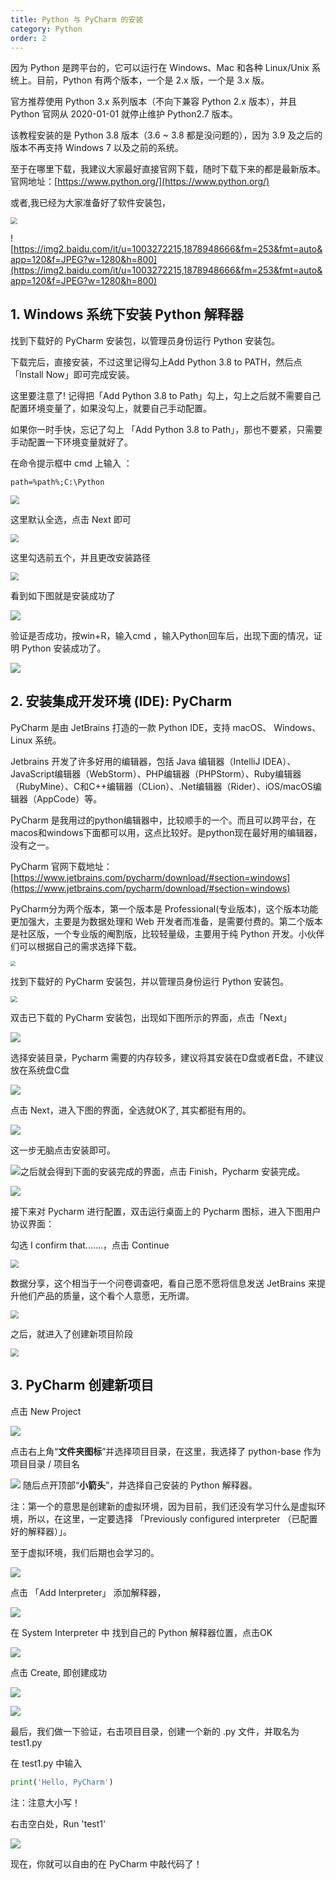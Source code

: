 ```yaml
---
title: Python 与 PyCharm 的安装
category: Python
order: 2
---
```


因为 Python 是跨平台的，它可以运行在 Windows、Mac 和各种 Linux/Unix 系统上。目前，Python 有两个版本，一个是 2.x 版，一个是 3.x 版。

官方推荐使用 Python 3.x 系列版本（不向下兼容 Python 2.x 版本），并且 Python 官网从 2020-01-01 就停止维护 Python2.7 版本。

该教程安装的是 Python 3.8 版本（3.6 ~ 3.8 都是没问题的），因为 3.9 及之后的版本不再支持 Windows 7 以及之前的系统。

至于在哪里下载，我建议大家最好直接官网下载，随时下载下来的都是最新版本。官网地址：[https://www.python.org/](https://www.python.org/)

或者,我已经为大家准备好了软件安装包，

<img src="https://gitee.com/geek-tech/typorapicgoimages1/raw/master/images/202209160118052.PNG" style="zoom:67%;" />

![https://img2.baidu.com/it/u=1003272215,1878948666&fm=253&fmt=auto&app=120&f=JPEG?w=1280&h=800](https://img2.baidu.com/it/u=1003272215,1878948666&fm=253&fmt=auto&app=120&f=JPEG?w=1280&h=800)

## 1. Windows 系统下安装 Python 解释器

找到下载好的 PyCharm 安装包，以管理员身份运行 Python 安装包。

下载完后，直接安装，不过这里记得勾上Add Python 3.8 to PATH，然后点「Install Now」即可完成安装。

这里要注意了! 记得把「Add Python 3.8 to Path」勾上，勾上之后就不需要自己配置环境变量了，如果没勾上，就要自己手动配置。

如果你一时手快，忘记了勾上 「Add Python 3.8 to Path」，那也不要紧，只需要手动配置一下环境变量就好了。

在命令提示框中 cmd  上输入 ：

```
path=%path%;C:\Python 
```

<img src="https://gitee.com/geek-tech/typorapicgoimages1/raw/master/images/202209152243704.PNG" style="zoom:90%;" />

这里默认全选，点击 Next 即可

<img src="https://gitee.com/geek-tech/typorapicgoimages1/raw/master/images/202209162219612.PNG" style="zoom:80%;" />

这里勾选前五个，并且更改安装路径

<img src="https://gitee.com/geek-tech/typorapicgoimages1/raw/master/images/202209152305053.PNG" style="zoom:80%;" />

看到如下图就是安装成功了

![](https://gitee.com/geek-tech/typorapicgoimages1/raw/master/images/202210161614651.PNG)

验证是否成功，按win+R，输入cmd ，输入Python回车后，出现下面的情况，证明 Python 安装成功了。

![](https://gitee.com/geek-tech/typorapicgoimages1/raw/master/images/202210161620136.PNG)

## 2. 安装集成开发环境 (IDE): PyCharm

PyCharm 是由 JetBrains 打造的一款 Python IDE，支持 macOS、 Windows、 Linux 系统。

Jetbrains 开发了许多好用的编辑器，包括 Java 编辑器（IntelliJ IDEA）、JavaScript编辑器（WebStorm）、PHP编辑器（PHPStorm）、Ruby编辑器（RubyMine）、C和C++编辑器（CLion）、.Net编辑器（Rider）、iOS/macOS编辑器（AppCode）等。

PyCharm 是我用过的python编辑器中，比较顺手的一个。而且可以跨平台，在macos和windows下面都可以用，这点比较好。是python现在最好用的编辑器，没有之一。

PyCharm 官网下载地址：[https://www.jetbrains.com/pycharm/download/#section=windows](https://www.jetbrains.com/pycharm/download/#section=windows)

PyCharm分为两个版本，第一个版本是 Professional(专业版本)，这个版本功能更加强大，主要是为数据处理和 Web 开发者而准备，是需要付费的。第二个版本是社区版，一个专业版的阉割版，比较轻量级，主要用于纯 Python 开发。小伙伴们可以根据自己的需求选择下载。

<img src="https://gitee.com/geek-tech/typorapicgoimages1/raw/master/images/202209152316466.PNG" style="zoom:50%;" />

找到下载好的 PyCharm 安装包，并以管理员身份运行 Python 安装包。

<img src="https://gitee.com/geek-tech/typorapicgoimages1/raw/master/images/202209160115468.PNG" style="zoom:67%;" />

双击已下载的 PyCharm 安装包，出现如下图所示的界面，点击「Next」

![](https://gitee.com/geek-tech/typorapicgoimages1/raw/master/images/202209160120790.PNG)

选择安装目录，Pycharm 需要的内存较多，建议将其安装在D盘或者E盘，不建议放在系统盘C盘

![](https://gitee.com/geek-tech/typorapicgoimages1/raw/master/images/202209160124931.PNG)



 点击 Next，进入下图的界面，全选就OK了, 其实都挺有用的。

![](https://gitee.com/geek-tech/typorapicgoimages1/raw/master/images/202209160130588.PNG)

这一步无脑点击安装即可。

![](https://gitee.com/geek-tech/typorapicgoimages1/raw/master/images/202209160135734.PNG)之后就会得到下面的安装完成的界面，点击 Finish，Pycharm 安装完成。 

![](https://gitee.com/geek-tech/typorapicgoimages1/raw/master/images/202210161638984.PNG)

接下来对 Pycharm 进行配置，双击运行桌面上的 Pycharm 图标，进入下图用户协议界面： 

勾选 I confirm that.......，点击 Continue

<img src="https://gitee.com/geek-tech/typorapicgoimages1/raw/master/images/202210161644248.PNG" style="zoom:80%;" />

数据分享，这个相当于一个问卷调查吧，看自己愿不愿将信息发送 JetBrains 来提升他们产品的质量，这个看个人意愿，无所谓。

<img src="https://gitee.com/geek-tech/typorapicgoimages1/raw/master/images/202210161657911.PNG" style="zoom:80%;" />

之后，就进入了创建新项目阶段

<img src="https://gitee.com/geek-tech/typorapicgoimages1/raw/master/images/202210161659059.PNG" style="zoom:80%;" />

## 3. PyCharm 创建新项目

点击 New Project

 

![](https://gitee.com/geek-tech/typorapicgoimages1/raw/master/images/202210161739717.PNG)

点击右上角“**文件夹图标**”并选择项目目录，在这里，我选择了 python-base 作为项目目录 / 项目名

![](https://gitee.com/geek-tech/typorapicgoimages1/raw/master/images/202210162100251.PNG) 随后点开顶部“**小箭头**”，并选择自己安装的 Python 解释器。

注：第一个的意思是创建新的虚拟环境，因为目前，我们还没有学习什么是虚拟环境，所以，在这里，一定要选择 「Previously configured interpreter （已配置好的解释器）」。

至于虚拟环境，我们后期也会学习的。

![](https://gitee.com/geek-tech/typorapicgoimages1/raw/master/images/202210162122807.PNG)

点击 「Add Interpreter」 添加解释器，

![](https://gitee.com/geek-tech/typorapicgoimages1/raw/master/images/202210162132382.PNG)

在 System Interpreter 中 找到自己的 Python 解释器位置，点击OK

![](https://gitee.com/geek-tech/typorapicgoimages1/raw/master/images/202210162134452.PNG)

点击 Create, 即创建成功

![](https://gitee.com/geek-tech/typorapicgoimages1/raw/master/images/202210162136806.PNG)

![](https://gitee.com/geek-tech/typorapicgoimages1/raw/master/images/202210162138597.PNG)

最后，我们做一下验证，右击项目目录，创建一个新的 .py 文件，并取名为 test1.py

在 test1.py 中输入 

```python
print('Hello, PyCharm')
```

注：注意大小写！

右击空白处，Run 'test1'

![](https://gitee.com/geek-tech/typorapicgoimages1/raw/master/images/202210162150799.PNG)

现在，你就可以自由的在 PyCharm 中敲代码了！